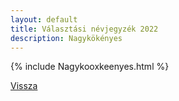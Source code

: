 ```yaml
---
layout: default
title: Választási névjegyzék 2022
description: Nagykökényes
---
```


{% include Nagykooxkeenyes.html %}

[Vissza](./)